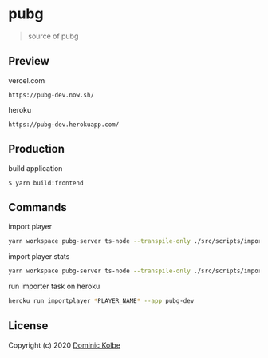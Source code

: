 # pubg

> source of pubg

## Preview

vercel.com

```
https://pubg-dev.now.sh/
```

heroku

```
https://pubg-dev.herokuapp.com/
```

## Production

build application

```
$ yarn build:frontend
```

## Commands

import player

```bash
yarn workspace pubg-server ts-node --transpile-only ./src/scripts/importplayer.ts *PLAYER_NAME*
```

import player stats

```bash
yarn workspace pubg-server ts-node --transpile-only ./src/scripts/importlifetimestats.ts *PLAYER_NAME*
```

run importer task on heroku

```bash
heroku run importplayer *PLAYER_NAME* --app pubg-dev
```

## License

Copyright (c) 2020 [Dominic Kolbe](https://dominickolbe.dk)
